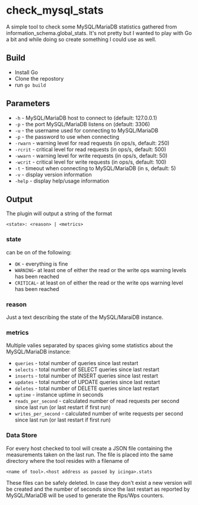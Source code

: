 # check_mysql_stats

A simple tool to check some MySQL/MariaDB statistics gathered from information_schema.global_stats.
It's not pretty but I wanted to play with Go a bit and while doing so create something I could use as well.

## Build

- Install Go
- Clone the repostory
- run `go build`

## Parameters

* `-h` - MySQL/MariaDB host to connect to (default: 127.0.0.1)
* `-p` - the port MySQL/MariaDB listens on (default: 3306)
* `-u` - the username used for connecting to MySQL/MariaDB
* `-p` - the password to use when connecting
* `-rwarn` - warning level for read requests (in ops/s, default: 250)
* `-rcrit` - critical level for read requests (in ops/s, default: 500)
* `-wwarn` - warning level for write requests (in ops/s, default: 50)
* `-wcrit` - critical level for write requests (in ops/s, default: 100)
* `-t` - timeout when connecting to MySQL/MariaDB (in s, default: 5)
* `-v` - display version information
* `-help` - display help/usage information

## Output
The plugin will output a string of the format

`<state>: <reason> | <metrics>`

### state
can be on of the following:
* `OK` - everything is fine
* `WARNING`- at least one of either the read or the write ops warning levels has been reached
* `CRITICAL`- at least on of either the read or the write ops warning level has been reached

### reason
Just a text describing the state of the MySQL/MaraiDB instance.

### metrics
Multiple valies separated by spaces giving some statistics about the MySQL/MariaDB instance:

* `queries` - total number of queries since last restart
* `selects` - total number of SELECT queries since last restart
* `inserts` - total number of INSERT queries since last restart
* `updates` - total number of UPDATE queries since last restart
* `deletes` - total number of DELETE queries since last restart
* `uptime` - instance uptime in seconds
* `reads_per_second` - calculated number of read requests per second since last run (or last restart if first run)
* `writes_per_second` - calculated number of write requests per second since last run (or last restart if first run)

### Data Store
For every host checked to tool will create a JSON file containing the measurements taken on the last run. The file is
placed into the same directory where the tool resides with a filename of

`<name of tool>.<host address as passed by icinga>.stats`

These files can be safely deleted. In case they don't exist a new version will be created and the number of seconds since the last restart as reported by MySQL/MariaDB will be used to generate the Rps/Wps counters.

